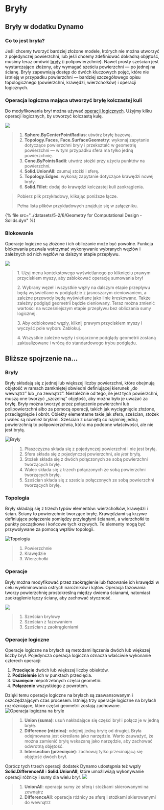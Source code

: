 # Bryły

## Bryły w dodatku Dynamo

### Co to jest bryła?

Jeśli chcemy tworzyć bardziej złożone modele, których nie można utworzyć z pojedynczej powierzchni, lub jeśli chcemy zdefiniować dokładną objętość, musimy teraz omówić [bryły](5-6\_solids.md#solids) (i polipowierzchnie). Nawet prosty sześcian jest wystarczająco złożony, aby wymagać sześciu powierzchni — po jednej na ścianę. Bryły zapewniają dostęp do dwóch kluczowych pojęć, które nie istnieją w przypadku powierzchni — bardziej szczegółowego opisu topologicznego (powierzchni, krawędzi, wierzchołków) i operacji logicznych.

### Operacja logiczna mająca utworzyć bryłę kolczastej kuli

Do modyfikowania brył można używać [operacji logicznych](5-6\_solids.md#boolean-operations). Użyjmy kilku operacji logicznych, by utworzyć kolczastą kulę.

![](../images/5-2/6/solids-spikyball.jpg)

> 1. **Sphere.ByCenterPointRadius**: utwórz bryłę bazową.
> 2. **Topology.Faces**, **Face.SurfaceGeometry**: wykonaj zapytanie dotyczące powierzchni bryły i przekształć w geometrię powierzchni — w tym przypadku sfera ma tylko jedną powierzchnię.
> 3. **Cone.ByPointsRadii**: utwórz stożki przy użyciu punktów na powierzchni.
> 4. **Solid.UnionAll**: zsumuj stożki i sferę.
> 5. **Topology.Edges**: wykonaj zapytanie dotyczące krawędzi nowej bryły.
> 6. **Solid.Fillet**: dodaj do krawędzi kolczastej kuli zaokrąglenia.

> Pobierz plik przykładowy, klikając poniższe łącze.
>
> Pełna lista plików przykładowych znajduje się w załączniku.

{% file src="../datasets/5-2/6/Geometry for Computational Design - Solids.dyn" %}

### Blokowanie

Operacje logiczne są złożone i ich obliczanie może być powolne. Funkcja blokowania pozwala wstrzymać wykonywanie wybranych węzłów i zależnych od nich węzłów na dalszym etapie przepływu.

![](../images/5-2/6/solids-freezenode.jpg)

> 1\. Użyj menu kontekstowego wyświetlanego po kliknięciu prawym przyciskiem myszy, aby zablokować operację sumowania brył
>
> 2\. Wybrany węzeł i wszystkie węzły na dalszym etapie przepływu będą wyświetlane w podglądzie z jasnoszarym cieniowaniem, a zależne przewody będą wyświetlane jako linie kreskowane. Także zależny podgląd geometrii będzie cieniowany. Teraz można zmienić wartości na wcześniejszym etapie przepływu bez obliczania sumy logicznej.
>
> 3\. Aby odblokować węzły, kliknij prawym przyciskiem myszy i wyczyść pole wyboru Zablokuj.
>
> 4\. Wszystkie zależne węzły i skojarzone podglądy geometrii zostaną zaktualizowane i wrócą do standardowego trybu podglądu.

## Bliższe spojrzenie na...

### Bryły

Bryły składają się z jednej lub większej liczby powierzchni, które obejmują objętość w ramach zamkniętej obwiedni definiującej kierunek „do wewnątrz” lub „na zewnątrz”. Niezależnie od tego, ile jest tych powierzchni, muszą one tworzyć „szczelną” objętość, aby można było je uważać za bryłę. Bryły można tworzyć przez połączenie powierzchni lub polipowierzchni albo za pomocą operacji, takich jak wyciągnięcie złożone, przeciągnięcie i obrót. Obiekty elementarne takie jak sfera, sześcian, stożek i walec są również bryłami. Sześcian z usuniętą co najmniej jedną powierzchnią to polipowierzchnia, która ma podobne właściwości, ale nie jest bryłą.

![Bryły](../images/5-2/6/Primitives.jpg)

> 1. Płaszczyzna składa się z pojedynczej powierzchni i nie jest bryłą.
> 2. Sfera składa się z pojedynczej powierzchni, ale _jest_ bryłą.
> 3. Stożek składa się z dwóch połączonych ze sobą powierzchni tworzących bryłę.
> 4. Walec składa się z trzech połączonych ze sobą powierzchni tworzących bryłę.
> 5. Sześcian składa się z sześciu połączonych ze sobą powierzchni tworzących bryłę.

### Topologia

Bryły składają się z trzech typów elementów: wierzchołków, krawędzi i ścian. Ściany to powierzchnie tworzące bryłę. Krawędziami są krzywe definiujące połączenie pomiędzy przyległymi ścianami, a wierzchołki to punkty początkowe i końcowe tych krzywych. Te elementy mogą być przywoływane za pomocą węzłów topologii.

![Topologia](../images/5-2/6/Solid-topology.jpg)

> 1. Powierzchnie
> 2. Krawędzie
> 3. Wierzchołki

### Operacje

Bryły można modyfikować przez zaokrąglenie lub fazowanie ich krawędzi w celu wyeliminowania ostrych narożników i kątów. Operacja fazowania tworzy powierzchnię prostokreślną między dwiema ścianami, natomiast zaokrąglenie łączy ściany, aby zachować styczność.

![](../images/5-2/6/SolidOperations.jpg)

> 1. Sześcian bryłowy
> 2. Sześcian z fazowaniem
> 3. Sześcian z zaokrągleniami

### Operacje logiczne

Operacje logiczne na bryłach są metodami łączenia dwóch lub większej liczby brył. Pojedyncza operacja logiczna oznacza właściwie wykonanie czterech operacji:

1. **Przecięcie** dwóch lub większej liczby obiektów.
2. **Podzielenie** ich w punktach przecięcia.
3. **Usunięcie** niepotrzebnych części geometrii.
4. **Połączenie** wszystkiego z powrotem.

Dzięki temu operacje logiczne na bryłach są zaawansowanym i oszczędzającym czas procesem. Istnieją trzy operacje logiczne na bryłach rozróżniające, które części geometrii zostają zachowane. ![Operacja logiczna na bryle](../images/5-2/6/SolidBooleans.jpg)

> 1. **Union (suma)**: usuń nakładające się części brył i połącz je w jedną bryłę.
> 2. **Difference (różnica)**: odejmij jedną bryłę od drugiej. Bryła odejmowana jest określana jako narzędzie. Warto zauważyć, że można zamienić bryłę wskazaną jako narzędzie, aby zachować odwrotną objętość.
> 3. **Intersection (przecięcie)**: zachowaj tylko przecinającą się objętość dwóch brył.

Oprócz tych trzech operacji dodatek Dynamo udostępnia też węzły **Solid.DifferenceAll** i **Solid.UnionAll**, które umożliwiają wykonywanie operacji różnicy i sumy dla wielu brył. ![](../images/5-2/6/BooleanAll.jpg)

> 1. **UnionAll**: operacja sumy ze sferą i stożkami skierowanymi na zewnątrz
> 2. **DifferenceAll**: operacja różnicy ze sferą i stożkami skierowanymi do wewnątrz

##
